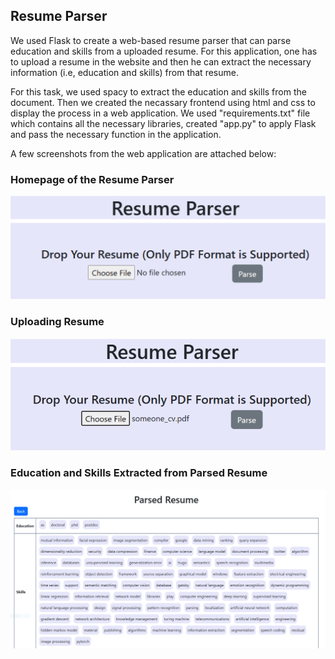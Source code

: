 ## Resume Parser

We used Flask to create a web-based resume parser that can parse education and skills from a uploaded resume. For this application, one has to upload a resume in the website and then he can extract the necessary information (i.e, education and skills) from that resume.

For this task, we used spacy to extract the education and skills from the document. Then we created the necassary frontend using html and css to display the process in a web application. We used "requirements.txt" file which contains all the necessary libraries, created "app.py" to apply Flask and pass the necessary function in the application.

A few screenshots from the web application are attached below:

### Homepage of the Resume Parser
![Home Page](https://raw.githubusercontent.com/Maria-Rumki/NLP-Assignments/main/Resume%20Parser/Image/Home.PNG)

### Uploading Resume
![Uploading Resume ](https://raw.githubusercontent.com/Maria-Rumki/NLP-Assignments/main/Resume%20Parser/Image/upload.PNG)

### Education and Skills Extracted from Parsed Resume
![Result Page after parsing Resume](https://github.com/Maria-Rumki/NLP-Assignments/blob/main/Resume%20Parser/Image/Parser%20resume.PNG)
